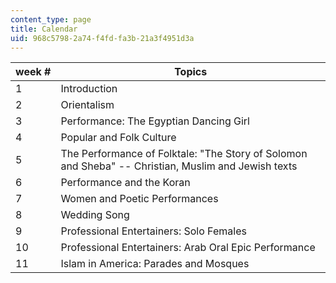 ```yaml
---
content_type: page
title: Calendar
uid: 968c5798-2a74-f4fd-fa3b-21a3f4951d3a
---
```


| week # | Topics |
| --- | --- |
| 1 | Introduction |
| 2 | Orientalism |
| 3 | Performance: The Egyptian Dancing Girl |
| 4 | Popular and Folk Culture |
| 5 | The Performance of Folktale: "The Story of Solomon and Sheba" -- Christian, Muslim and Jewish texts |
| 6 | Performance and the Koran |
| 7 | Women and Poetic Performances |
| 8 | Wedding Song |
| 9 | Professional Entertainers: Solo Females |
| 10 | Professional Entertainers: Arab Oral Epic Performance |
| 11 | Islam in America: Parades and Mosques